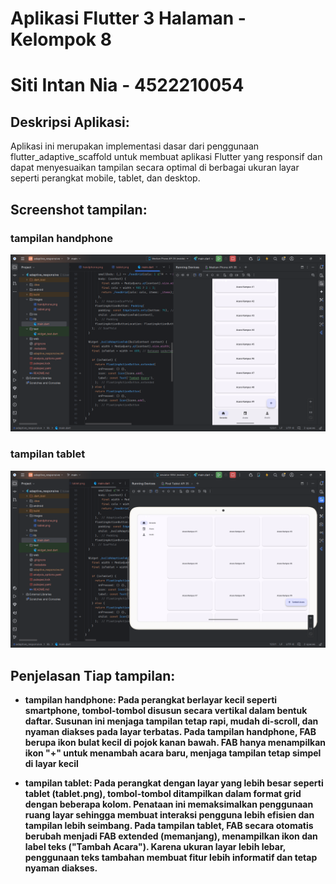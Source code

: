 # Aplikasi Flutter 3 Halaman - Kelompok 8 
# Siti Intan Nia - 4522210054

## Deskripsi Aplikasi:
Aplikasi ini merupakan implementasi dasar dari penggunaan flutter_adaptive_scaffold untuk membuat aplikasi Flutter yang responsif dan dapat menyesuaikan tampilan secara optimal di berbagai ukuran layar seperti perangkat mobile, tablet, dan desktop.

## Screenshot tampilan:
### tampilan handphone
![Handph0ne](images/handphone.png)

### tampilan tablet
![Tablet](images/tablet.png)

## Penjelasan Tiap tampilan:
- **tampilan handphone: Pada perangkat berlayar kecil seperti smartphone, tombol-tombol disusun secara vertikal dalam bentuk daftar. 
    Susunan ini menjaga tampilan tetap rapi, mudah di-scroll, dan nyaman diakses pada layar terbatas. 
    Pada tampilan handphone, FAB berupa ikon bulat kecil di pojok kanan bawah.
    FAB hanya menampilkan ikon "+" untuk menambah acara baru, menjaga tampilan tetap simpel di layar kecil** 

- **tampilan tablet: Pada perangkat dengan layar yang lebih besar seperti tablet (tablet.png), tombol-tombol ditampilkan dalam format grid dengan beberapa kolom. 
  Penataan ini memaksimalkan penggunaan ruang layar sehingga membuat interaksi pengguna lebih efisien dan tampilan lebih seimbang. 
  Pada tampilan tablet, FAB secara otomatis berubah menjadi FAB extended (memanjang), menampilkan ikon dan label teks ("Tambah Acara"). 
  Karena ukuran layar lebih lebar, penggunaan teks tambahan membuat fitur lebih informatif dan tetap nyaman diakses.** 

  